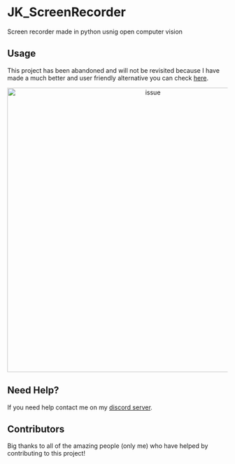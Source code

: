 # JK_ScreenRecorder
Screen recorder made in python usnig open computer vision

## Usage

This project has been abandoned and will not be revisited because I have made a much better and user friendly alternative you can check [here](https://github.com/Josakko/JK_ScreenRecorder-Webapp).

<p align="center">
  <img alt="issue" src="" width="650px">
</p>

## Need Help?

If you need help contact me on my [discord server](https://discord.gg/xgET5epJE6).

## Contributors

Big thanks to all of the amazing people (only me) who have helped by contributing to this project!
